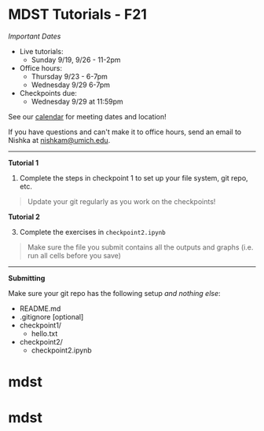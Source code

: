 
# MDST Tutorials - F21

_Important Dates_

- Live tutorials:
	- Sunday 9/19, 9/26 - 11-2pm
- Office hours:
	- Thursday 9/23 - 6-7pm
	- Wednesday 9/29 6-7pm
- Checkpoints due:
	- Wednesday 9/29 at 11:59pm

See our [calendar](https://www.mdst.club/agenda) for meeting dates and location!

If you have questions and can't make it to office hours, send an email to Nishka at <nishkam@umich.edu>. 

---
**Tutorial 1**

1. Complete the steps in checkpoint 1 to set up your file system, git repo, etc.
> Update your git regularly as you work on the checkpoints!

**Tutorial 2**

3. Complete the exercises in `checkpoint2.ipynb`
> Make sure the file you submit contains all the outputs and graphs (i.e. run all cells before you save)
---

**Submitting**

Make sure your git repo has the following setup _and nothing else_:

- README.md
- .gitignore [optional]
- checkpoint1/
	- hello.txt
- checkpoint2/
	- checkpoint2.ipynb

# mdst
# mdst
